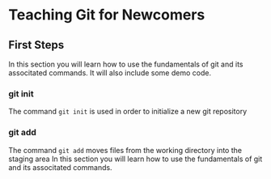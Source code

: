 # Teaching Git for Newcomers

## First Steps

In this section you will learn how to use the fundamentals of git and its associtated commands. It will also include some demo code.

### git init

The command `git init` is used in order to initialize a new git repository

### git add

The command `git add` moves files from the working directory into the staging area
In this section you will learn how to use the fundamentals of git and its associtated commands.
